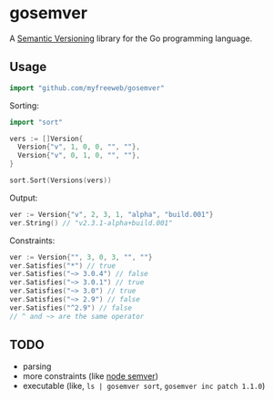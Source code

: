 # gosemver

A [Semantic Versioning](http://semver.org) library for the Go programming language.

## Usage

```go
import "github.com/myfreeweb/gosemver"
```

Sorting:

```go
import "sort"

vers := []Version{
  Version{"v", 1, 0, 0, "", ""},
  Version{"v", 0, 1, 0, "", ""},
}

sort.Sort(Versions(vers))
```

Output:

```go
ver := Version{"v", 2, 3, 1, "alpha", "build.001"}
ver.String() // "v2.3.1-alpha+build.001"
```

Constraints:

```go
ver := Version{"", 3, 0, 3, "", ""}
ver.Satisfies("*") // true
ver.Satisfies("~> 3.0.4") // false
ver.Satisfies("~> 3.0.1") // true
ver.Satisfies("~> 3.0") // true
ver.Satisfies("~> 2.9") // false
ver.Satisfies("^2.9") // false
// ^ and ~> are the same operator
```

## TODO

- parsing
- more constraints (like [node semver](https://www.npmjs.org/doc/misc/semver.html))
- executable (like, `ls | gosemver sort`, `gosemver inc patch 1.1.0`)
